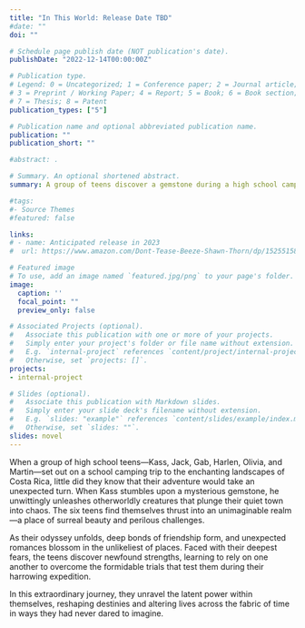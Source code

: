 ```yaml
---
title: "In This World: Release Date TBD"
#date: ""
doi: ""

# Schedule page publish date (NOT publication's date).
publishDate: "2022-12-14T00:00:00Z"

# Publication type.
# Legend: 0 = Uncategorized; 1 = Conference paper; 2 = Journal article;
# 3 = Preprint / Working Paper; 4 = Report; 5 = Book; 6 = Book section;
# 7 = Thesis; 8 = Patent
publication_types: ["5"]

# Publication name and optional abbreviated publication name.
publication: ""
publication_short: ""

#abstract: .

# Summary. An optional shortened abstract.
summary: A group of teens discover a gemstone during a high school camping trip that brings them and their town havoc before they enter a door to a fantasy world.

#tags:
#- Source Themes
#featured: false

links:
# - name: Anticipated release in 2023
#  url: https://www.amazon.com/Dont-Tease-Beeze-Shawn-Thorn/dp/1525515888

# Featured image
# To use, add an image named `featured.jpg/png` to your page's folder. 
image:
  caption: ''
  focal_point: ""
  preview_only: false

# Associated Projects (optional).
#   Associate this publication with one or more of your projects.
#   Simply enter your project's folder or file name without extension.
#   E.g. `internal-project` references `content/project/internal-project/index.md`.
#   Otherwise, set `projects: []`.
projects:
- internal-project

# Slides (optional).
#   Associate this publication with Markdown slides.
#   Simply enter your slide deck's filename without extension.
#   E.g. `slides: "example"` references `content/slides/example/index.md`.
#   Otherwise, set `slides: ""`.
slides: novel
---
```


When a group of high school teens&#8212;Kass, Jack, Gab, Harlen, Olivia, and Martin&#8212;set out on a school camping trip to the enchanting landscapes of Costa Rica, little did they know that their adventure would take an unexpected turn. When Kass stumbles upon a mysterious gemstone, he unwittingly unleashes otherworldly creatures that plunge their quiet town into chaos. The six teens find themselves thrust into an unimaginable realm&#8212;a place of surreal beauty and perilous challenges.

As their odyssey unfolds, deep bonds of friendship form, and unexpected romances blossom in the unlikeliest of places. Faced with their deepest fears, the teens discover newfound strengths, learning to rely on one another to overcome the formidable trials that test them during their harrowing expedition. 

In this extraordinary journey, they unravel the latent power within themselves, reshaping destinies and altering lives across the fabric of time in ways they had never dared to imagine.

